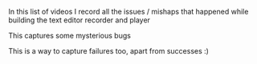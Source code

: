 In this list of videos I record all the issues / mishaps that happened while
building the text editor recorder and player

This captures some mysterious bugs

This is a way to capture failures too, apart from successes :)
